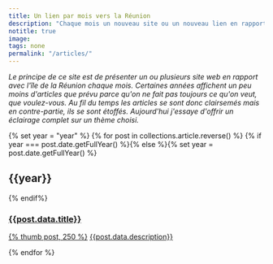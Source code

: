 ```yaml
---
title: Un lien par mois vers la Réunion
description: "Chaque mois un nouveau site ou un nouveau lien en rapport avec la Réunion vous est présenté et décortiqué."
notitle: true
image:
tags: none
permalink: "/articles/"
---
```


_Le principe de ce site est de présenter un ou plusieurs site web en rapport avec l'île de la Réunion chaque mois. Certaines années affichent un peu moins d'articles que prévu parce qu'on ne fait pas toujours ce qu'on veut, que voulez-vous. Au fil du temps les articles se sont donc clairsemés mais en contre-partie, ils se sont étoffés. Aujourd'hui j'essaye d'offrir un éclairage complet sur un thème choisi._

{% set year = "year" %}
{% for post in collections.article.reverse() %}
  {% if year === post.date.getFullYear() %}{% else %}{% set year = post.date.getFullYear() %}
<h2 class="clear articles">{{year}}</h2>
  {% endif%}
<h3 class="clear center"><a href="{{post.url}}">{{post.data.title}}</a></h3>
<div class="snipet clear"><p>
<span class="h140"><a href="{{post.url}}">{% thumb post, 250 %}</a></span>
<a href="{{post.url}}">{{post.data.description}}</a>
</p></div>
{% endfor %}
